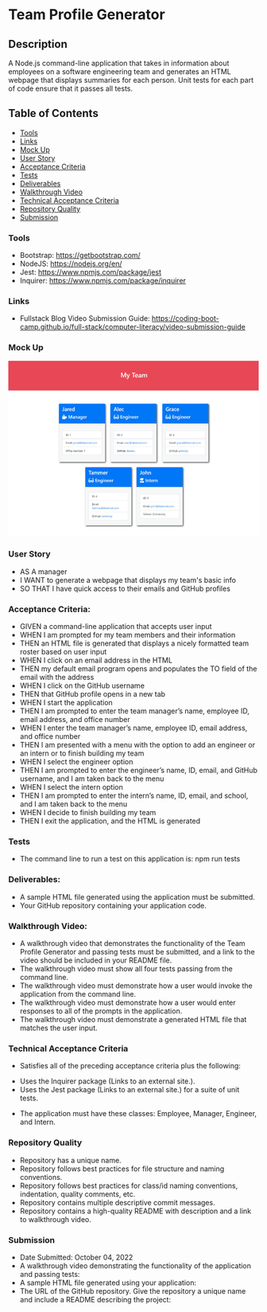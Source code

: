 # Team Profile Generator

## Description
A Node.js command-line application that takes in information about employees on a software engineering team and generates an HTML webpage that displays summaries for each person. Unit tests for each part of code ensure that it passes all tests.

## Table of Contents
* [Tools](#tools)
* [Links](#links)
* [Mock Up](#Mock-Up)
* [User Story](#User-Story)
* [Acceptance Criteria](#Acceptance-Criteria)
* [Tests](#Tests)
* [Deliverables](#Deliverables)
* [Walkthrough Video](#Walkthrough-Video)
* [Technical Acceptance Criteria](#Technical-Acceptance-Criteria)
* [Repository Quality](#Repository-Quality)
* [Submission](#Submission)

### Tools
- Bootstrap: https://getbootstrap.com/
- NodeJS: https://nodejs.org/en/
- Jest: https://www.npmjs.com/package/jest
- Inquirer: https://www.npmjs.com/package/inquirer

### Links
* Fullstack Blog Video Submission Guide: https://coding-boot-camp.github.io/full-stack/computer-literacy/video-submission-guide

### Mock Up
![Team Generator HTML Webpage Screenshot](./assets/images/MockUp.png)

### User Story
* AS A manager
* I WANT to generate a webpage that displays my team's basic info
* SO THAT I have quick access to their emails and GitHub profiles

### Acceptance Criteria:
* GIVEN a command-line application that accepts user input
* WHEN I am prompted for my team members and their information
* THEN an HTML file is generated that displays a nicely formatted team roster based on user input
* WHEN I click on an email address in the HTML
* THEN my default email program opens and populates the TO field of the email with the address
* WHEN I click on the GitHub username
* THEN that GitHub profile opens in a new tab
* WHEN I start the application
* THEN I am prompted to enter the team manager’s name, employee ID, email address, and office number
* WHEN I enter the team manager’s name, employee ID, email address, and office number
* THEN I am presented with a menu with the option to add an engineer or an intern or to finish building my team
* WHEN I select the engineer option
* THEN I am prompted to enter the engineer’s name, ID, email, and GitHub username, and I am taken back to the menu
* WHEN I select the intern option
* THEN I am prompted to enter the intern’s name, ID, email, and school, and I am taken back to the menu
* WHEN I decide to finish building my team
* THEN I exit the application, and the HTML is generated

### Tests
* The command line to run a test on this application is: npm run tests

### Deliverables: 
* A sample HTML file generated using the application must be submitted.
* Your GitHub repository containing your application code.

### Walkthrough Video: 
* A walkthrough video that demonstrates the functionality of the Team Profile Generator and passing tests must be submitted, and a link to the video should be included in your README file.
* The walkthrough video must show all four tests passing from the command line.
* The walkthrough video must demonstrate how a user would invoke the application from the command line.
* The walkthrough video must demonstrate how a user would enter responses to all of the prompts in the application.
* The walkthrough video must demonstrate a generated HTML file that matches the user input.

### Technical Acceptance Criteria
* Satisfies all of the preceding acceptance criteria plus the following:
- Uses the Inquirer package (Links to an external site.).
- Uses the Jest package (Links to an external site.) for a suite of unit tests.
* The application must have these classes: Employee, Manager, Engineer, and Intern.

### Repository Quality
* Repository has a unique name.
* Repository follows best practices for file structure and naming conventions.
* Repository follows best practices for class/id naming conventions, indentation, quality comments, etc.
* Repository contains multiple descriptive commit messages.
* Repository contains a high-quality README with description and a link to walkthrough video.

### Submission
* Date Submitted: October 04, 2022
* A walkthrough video demonstrating the functionality of the application and passing tests:
* A sample HTML file generated using your application:
* The URL of the GitHub repository. Give the repository a unique name and include a README describing the project: